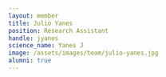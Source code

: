 ```yaml
---
layout: member
title: Julio Yanes
position: Research Assistant
handle: jyanes
science_name: Yanes J
image: /assets/images/team/julio-yanes.jpg
alumni: true
---
```

